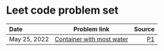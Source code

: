 # Leet code problem set
| Date        | Problem link  | Source        |
| :---        |    :----:     |          ---: |
| May 25, 2022| [Container with most water](https://leetcode.com/problems/container-with-most-water/) | [P1](P1)  |
